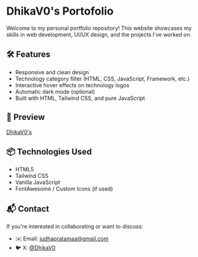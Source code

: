 # DhikaV0's Portofolio

Welcome to my personal portfolio repository! This website showcases my skills in web development, UI/UX design, and the projects I've worked on.

## 🛠️ Features

- Responsive and clean design
- Technology category filter (HTML, CSS, JavaScript, Framework, etc.)
- Interactive hover effects on technology logos
- Automatic dark mode (optional)
- Built with HTML, Tailwind CSS, and pure JavaScript

## 🚀 Preview
[DhikaV0's](https://dhikav0.github.io/Portofolio/)

## 📦 Technologies Used

- HTML5
- Tailwind CSS
- Vanilla JavaScript
- FontAwesome / Custom Icons (if used)

## 📬 Contact

If you're interested in collaborating or want to discuss:

- ✉️ Email: judhapratamaa@gmail.com
- 🐦 X: [@DhikaV0](https://x.com/AndhikaJud31563)
